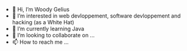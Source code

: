 - 👋 Hi, I’m Woody Gelius
- 👀 I’m interested in web devloppement, software devloppement and hacking (as a White Hat)
- 🌱 I’m currently learning Java
- 💞️ I’m looking to collaborate on ...
- 📫 How to reach me ...

<!---
gelius24/gelius24 is a ✨ special ✨ repository because its `README.md` (this file) appears on your GitHub profile.
You can click the Preview link to take a look at your changes.
--->
